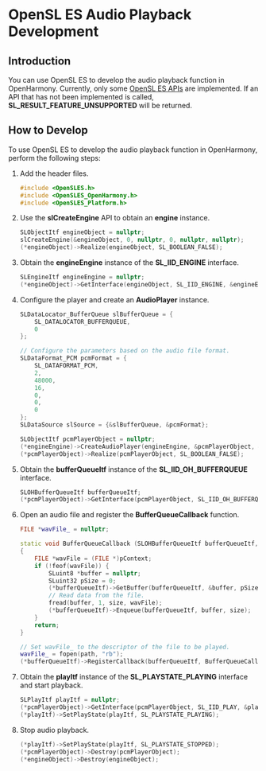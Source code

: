 # OpenSL ES Audio Playback Development

## Introduction

You can use OpenSL ES to develop the audio playback function in OpenHarmony. Currently, only some [OpenSL ES APIs](https://gitee.com/openharmony/third_party_opensles/blob/master/api/1.0.1/OpenSLES.h) are implemented. If an API that has not been implemented is called, **SL_RESULT_FEATURE_UNSUPPORTED** will be returned.
 
## How to Develop

To use OpenSL ES to develop the audio playback function in OpenHarmony, perform the following steps:

1. Add the header files.

    ```c++
    #include <OpenSLES.h>
    #include <OpenSLES_OpenHarmony.h>
    #include <OpenSLES_Platform.h>
    ```

2. Use the **slCreateEngine** API to obtain an **engine** instance.

    ```c++
    SLObjectItf engineObject = nullptr;
    slCreateEngine(&engineObject, 0, nullptr, 0, nullptr, nullptr);
    (*engineObject)->Realize(engineObject, SL_BOOLEAN_FALSE);
    ```

3. Obtain the **engineEngine** instance of the **SL_IID_ENGINE** interface.

    ```c++
    SLEngineItf engineEngine = nullptr;
    (*engineObject)->GetInterface(engineObject, SL_IID_ENGINE, &engineEngine);
    ```

4. Configure the player and create an **AudioPlayer** instance.

    ```c++
    SLDataLocator_BufferQueue slBufferQueue = {
        SL_DATALOCATOR_BUFFERQUEUE,
        0
    };
    
    // Configure the parameters based on the audio file format.
    SLDataFormat_PCM pcmFormat = {
        SL_DATAFORMAT_PCM,
        2,
        48000,
        16,
        0,
        0,
        0
    };
    SLDataSource slSource = {&slBufferQueue, &pcmFormat};
    
    SLObjectItf pcmPlayerObject = nullptr;
    (*engineEngine)->CreateAudioPlayer(engineEngine, &pcmPlayerObject, &slSource, null, 0, nullptr, nullptr);
    (*pcmPlayerObject)->Realize(pcmPlayerObject, SL_BOOLEAN_FALSE);
    ```

5. Obtain the **bufferQueueItf** instance of the **SL_IID_OH_BUFFERQUEUE** interface.

    ```c++
    SLOHBufferQueueItf bufferQueueItf;
    (*pcmPlayerObject)->GetInterface(pcmPlayerObject, SL_IID_OH_BUFFERQUEUE, &bufferQueueItf);
    ```

6. Open an audio file and register the **BufferQueueCallback** function.

    ```c++
    FILE *wavFile_ = nullptr;
    
    static void BufferQueueCallback (SLOHBufferQueueItf bufferQueueItf, void *pContext, SLuint32 size)
    {
        FILE *wavFile = (FILE *)pContext;
        if (!feof(wavFile)) {
            SLuint8 *buffer = nullptr;
            SLuint32 pSize = 0;
            (*bufferQueueItf)->GetBuffer(bufferQueueItf, &buffer, pSize);
            // Read data from the file.
            fread(buffer, 1, size, wavFile);
            (*bufferQueueItf)->Enqueue(bufferQueueItf, buffer, size);
        }
        return;
    }
    
    // Set wavFile_ to the descriptor of the file to be played.
    wavFile_ = fopen(path, "rb");
    (*bufferQueueItf)->RegisterCallback(bufferQueueItf, BufferQueueCallback, wavFile_);
    ```

7. Obtain the **playItf** instance of the **SL_PLAYSTATE_PLAYING** interface and start playback.

    ```c++
    SLPlayItf playItf = nullptr;
    (*pcmPlayerObject)->GetInterface(pcmPlayerObject, SL_IID_PLAY, &playItf);
    (*playItf)->SetPlayState(playItf, SL_PLAYSTATE_PLAYING);
    ```

8. Stop audio playback.

    ```c++
    (*playItf)->SetPlayState(playItf, SL_PLAYSTATE_STOPPED);
    (*pcmPlayerObject)->Destroy(pcmPlayerObject);
    (*engineObject)->Destroy(engineObject);
    ```
